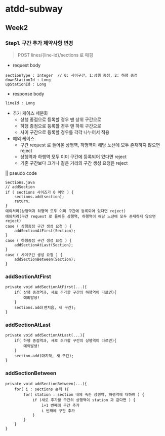 # atdd-subway
## Week2
### Step1. 구간 추가 제약사항 변경

> POST lines/{line-id}/sections 로 매핑
- request body
```
sectionType : Integer  // 0: 사이구간, 1:상행 종점, 2: 하행 종점
downStationId : Long
upStationId : Long
```
- response body
```
lineId : Long
```

- 추가 케이스 세분화
  - 상행 종점으로 등록할 경우 맨 상위 구간으로
  - 하행 종점으로 등록할 경우 맨 하위 구간으로
  - 사이 구간으로 등록할 경우를 각각 나누어서 적용
- 예외 케이스
  - 구간 request 로 들어온 상행역, 하행역이 해당 노선에 모두 존재하지 않으면 reject
  - 상행역과 하행역 모두 이미 구간에 등록되어 있다면 reject
  - 기존 구간보다 크거나 같은 거리의 구간 생성 요청은 reject

|| pseudo code
```agsl
Sections.java
// addSection
if ( sections 사이즈가 0 이면 ) {
    sections.add(section);
    return;
}
예외처리(상행역과 하행역 모두 이미 구간에 등록되어 있다면 reject)
예외처리(구간 request 로 들어온 상행역, 하행역이 해당 노선에 모두 존재하지 않으면 reject)
case ( 상행종점 구간 생성 요청 ) {
    addSectionAtFirst(Section);
}
case ( 하행종점 구간 생성 요청 ) {
    addSectionAtLast(Section);
}
case ( 사이구간 생성 요청 ) {
    addSectionBetween(Section);
}
```

### addSectionAtFirst
```agsl
private void addSectionAtFirst(...){
    if( 상행 종점역과, 새로 추가할 구간의 하행역이 다르면){
        예외발생!
    }
    sections.add(맨처음, 새 구간);
}
```

### addSectionAtLast
```agsl
private void addSectionAtLast(...){
    if( 하행 종점역과, 새로 추가할 구간의 상행역이 다르면){
        예외발생!
    }
    section.add(마지막, 새 구간);
}
```

### addSectionBetween
```agsl
private void addSectionBetween(...){
    for( i : sections 순회 ){
        for( station : section 내에 속한 상행역, 하행역에 대하여 ) {
            if (새로 추가할 구간의 상행역이 station 과 같다면 ) {
                i+1 번째에 구간 추가
                i 번째에 구간 추가
            }
        } 
    } 
}
```
